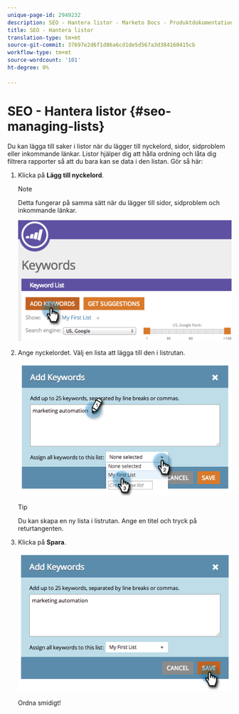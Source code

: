 ```yaml
---
unique-page-id: 2949232
description: SEO - Hantera listor - Marketo Docs - Produktdokumentation
title: SEO - Hantera listor
translation-type: tm+mt
source-git-commit: 37697e2d6f1d86a6cd1de5d567a3d384160415cb
workflow-type: tm+mt
source-wordcount: '101'
ht-degree: 0%

---
```



# SEO - Hantera listor {#seo-managing-lists}

Du kan lägga till saker i listor när du lägger till nyckelord, sidor, sidproblem eller inkommande länkar. Listor hjälper dig att hålla ordning och låta dig filtrera rapporter så att du bara kan se data i den listan. Gör så här:

1. Klicka på **Lägg till nyckelord**.

   >[!NOTE]
   >
   >Detta fungerar på samma sätt när du lägger till sidor, sidproblem och inkommande länkar.

   ![](assets/image2014-9-18-13-3a24-3a35.png)

1. Ange nyckelordet. Välj en lista att lägga till den i listrutan.

   ![](assets/image2014-9-18-13-3a24-3a50.png)

   >[!TIP]
   >
   >Du kan skapa en ny lista i listrutan. Ange en titel och tryck på returtangenten.

1. Klicka på **Spara**.

   ![](assets/image2014-9-18-13-3a25-3a36.png)

   Ordna smidigt!

